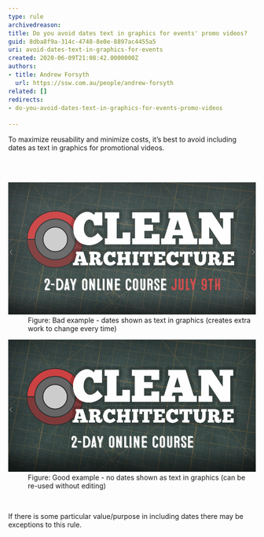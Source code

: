 ```yaml
---
type: rule
archivedreason: 
title: Do you avoid dates text in graphics for events' promo videos?
guid: 8dba8f9a-314c-4748-8e0e-8897ac4455a5
uri: avoid-dates-text-in-graphics-for-events
created: 2020-06-09T21:08:42.0000000Z
authors:
- title: Andrew Forsyth
  url: https://ssw.com.au/people/andrew-forsyth
related: []
redirects:
- do-you-avoid-dates-text-in-graphics-for-events-promo-videos

---
```



<p class="ssw15-rteElement-P">To maximize reusability and minimize costs, it’s best to avoid including dates as text in graphics for promotional videos.​​<br></p>
<br><excerpt class='endintro'></excerpt><br>
<dl class="badImage"><dt>​<img src="events-dates-bad.png" alt="events-dates-bad.png" style="width:750px;" /></dt><dd>Figure: Bad example - dates shown as text in graphics (creates extra work to change every time)</dd></dl><dl class="goodImage"><dt><img src="events-dates-good.png" alt="events-dates-good.png" style="width:750px;" /></dt><dd>Figure: Good example - no dates shown as text in graphics (can be re-used without editing)</dd></dl>​
<p>If there is some particular value/purpose in including dates there may be exceptions to this rule.<br></p>


